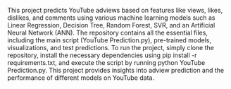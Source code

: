 This project predicts YouTube adviews based on features like views, likes, dislikes, and comments using various machine learning models such as Linear Regression, Decision Tree, Random Forest, SVR, and an Artificial Neural Network (ANN). The repository contains all the essential files, including the main script (YouTube Prediction.py), pre-trained models, visualizations, and test predictions. To run the project, simply clone the repository, install the necessary dependencies using pip install -r requirements.txt, and execute the script by running python YouTube Prediction.py. This project provides insights into adview prediction and the performance of different models on YouTube data.

